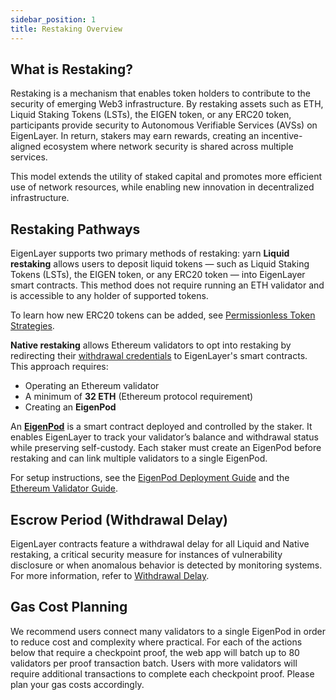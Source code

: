 ```yaml
---
sidebar_position: 1
title: Restaking Overview
---
```


## What is Restaking?
Restaking is a mechanism that enables token holders to contribute to the security of emerging Web3 infrastructure. By restaking assets such as ETH, Liquid Staking Tokens (LSTs), the EIGEN token, or any ERC20 token, participants provide security to Autonomous Verifiable Services (AVSs) on EigenLayer. In return, stakers may earn rewards, creating an incentive-aligned ecosystem where network security is shared across multiple services.

This model extends the utility of staked capital and promotes more efficient use of network resources, while enabling new innovation in decentralized infrastructure.

## Restaking Pathways
EigenLayer supports two primary methods of restaking:
yarn 
**Liquid restaking** allows users to deposit liquid tokens — such as Liquid Staking Tokens (LSTs), the EIGEN token, or any ERC20 token — into EigenLayer smart contracts. This method does not require running an ETH validator and is accessible to any holder of supported tokens.

To learn how new ERC20 tokens can be added, see [Permissionless Token Strategies](../../developers/build-an-avs/howto/build/avs-permissionlesss.md).

**Native restaking** allows Ethereum validators to opt into restaking by redirecting their [ withdrawal credentials](https://notes.ethereum.org/@launchpad/withdrawals-faq#Q-What-are-withdrawals) to EigenLayer's smart contracts. This approach requires:
- Operating an Ethereum validator
- A minimum of **32 ETH** (Ethereum protocol requirement)
- Creating an **EigenPod**

An [**EigenPod**](https://github.com/Layr-Labs/eigenlayer-contracts/blob/main/docs/core/EigenPodManager.md) is a smart contract deployed and controlled by the staker. It enables EigenLayer to track your validator’s balance and withdrawal status while preserving self-custody. Each staker must create an EigenPod before restaking and can link multiple validators to a single EigenPod.

For setup instructions, see the [EigenPod Deployment Guide](https://eigencloud-docs-git-restakerestructure-eigen-labs.vercel.app/restakers/concepts/eigenpod) and the [Ethereum Validator Guide](https://ethereum.org/en/developers/docs/consensus-mechanisms/pos/#validators).

## Escrow Period (Withdrawal Delay)

EigenLayer contracts feature a withdrawal delay for all Liquid and Native restaking, a critical security measure for instances
of vulnerability disclosure or when anomalous behavior is detected by monitoring systems. For more information, refer to [Withdrawal Delay](/docs/eigenlayer/security/withdrawal-delay.md).

## Gas Cost Planning

We recommend users connect many validators to a single EigenPod in order to reduce cost and complexity where practical. For each of the actions below that require a checkpoint proof, the web app will batch up to 80 validators per proof transaction batch. Users with more validators will require additional transactions to complete each checkpoint proof. Please plan your gas costs accordingly.